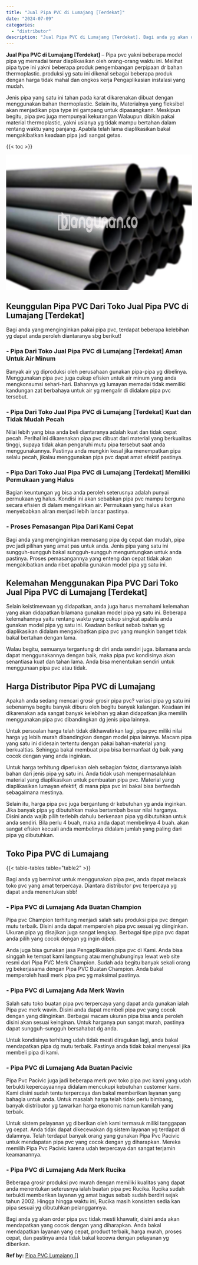 ```yaml
---
title: "Jual Pipa PVC di Lumajang [Terdekat]"
date: "2024-07-09"
categories: 
  - "distributor"
description: "Jual Pipa PVC di Lumajang [Terdekat]. Bagi anda yg akan order pipa pvc tidak mesti khawatir, disini anda akan mendapatkan yang cocok dengan yang diharapkan...."
---
```


**Jual Pipa PVC di Lumajang \[Terdekat\]** – Pipa pvc yakni beberapa model pipa yg memadai tenar diaplikasikan oleh orang-orang waktu ini. Melihat pipa type ini yakni beberapa produk pengembangan perpipaan dr bahan thermoplastic. produksi yg satu ini dikenal sebagai beberapa produk dengan harga tidak mahal dan ongkos kerja Pengaplikasian instalasi yang mudah.

Jenis pipa yang satu ini tahan pada karat dikarenakan dibuat dengan menggunakan bahan thermoplastic. Selain itu, Materialnya yang fleksibel akan menjadikan pipa type ini gampang untuk dipasangkann. Meskipun begitu, pipa pvc juga mempunyai kekurangan Walaupun dibikin pakai material thermoplastic, yakni usianya yg tidak mampu bertahan dalam rentang waktu yang panjang. Apabila telah lama diaplikasikan bakal mengakibatkan keadaan pipa jadi sangat getas.

{{< toc >}}

![Jual Pipa PVC di Lumajang [Terdekat]](/images/jaul-pipa-pvc-41.png)

## Keunggulan Pipa PVC Dari Toko Jual Pipa PVC di Lumajang \[Terdekat\]

Bagi anda yang menginginkan pakai pipa pvc, terdapat beberapa kelebihan yg dapat anda peroleh diantaranya sbg berikut!

### \- Pipa Dari Toko Jual Pipa PVC di Lumajang \[Terdekat\] Aman Untuk Air Minum

Banyak air yg diproduksi oleh perusahaan gunakan pipa-pipa yg dibelinya. Menggunakan pipa pvc juga cukup efisien untuk air minum yang anda mengkonsumsi sehari-hari. Bahannya yg lumayan memadai tidak memiliki kandungan zat berbahaya untuk air yg mengalir di didalam pipa pvc tersebut.

### \- Pipa Dari Toko Jual Pipa PVC di Lumajang \[Terdekat\] Kuat dan Tidak Mudah Pecah

Nilai lebih yang bisa anda beli diantaranya adalah kuat dan tidak cepat pecah. Perihal ini dikarenakan pipa pvc dibuat dari material yang berkualitas tinggi, supaya tidak akan pengaruhi mutu pipa tersebut saat anda menggunakannya. Pastinya anda mungkin kesal jika menempatkan pipa selalu pecah, jikalau menggunakan pipa pvc dapat amat efektif pastinya.

### \- Pipa Dari Toko Jual Pipa PVC di Lumajang \[Terdekat\] Memiliki Permukaan yang Halus

Bagian keuntungan yg bisa anda peroleh seterusnya adalah punyai permukaan yg halus. Kondisi ini akan sebabkan pipa pvc mampu berguna secara efisien di dalam mengalirkan air. Permukaan yang halus akan menyebabkan aliran menjadi lebih lancar pastinya.

### \- Proses Pemasangan Pipa Dari Kami Cepat

Bagi anda yang menginginkan memasang pipa dg cepat dan mudah, pipa pvc jadi pilihan yang amat pas untuk anda. Jenis pipa yang satu ini sungguh-sungguh bakal sungguh-sungguh menguntungkan untuk anda pastinya. Proses pemasangannya yang enteng dan cepat tidak akan mengakibatkan anda ribet apabila gunakan model pipa yg satu ini.

## Kelemahan Menggunakan Pipa PVC Dari Toko Jual Pipa PVC di Lumajang \[Terdekat\]

Selain keistimewaan yg didapatkan, anda juga harus memahami kelemahan yang akan didapatkan bilamana gunakan model pipa yg satu ini. Beberapa kelemahannya yaitu rentang waktu yang cukup singkat apabila anda gunakan model pipa yg satu ini. Keadaan berikut sebab bahan yg diaplikasikan didalam mengakibatkan pipa pvc yang mungkin banget tidak bakal bertahan dengan lama.

Walau begitu, semuanya tergantung dr diri anda sendiri juga. bilamana anda dapat menggunakannya dengan baik, maka pipa pvc kondisinya akan senantiasa kuat dan tahan lama. Anda bisa menentukan sendiri untuk menggunaan pipa pvc atau tidak.

## Harga Distributor Pipa PVC di Lumajang

Apakah anda sedang mencari grosir grosir pipa pvc? variasi pipa yg satu ini sebenarnya begitu banyak diburu oleh begitu banyak kalangan. Keadaan ini dikarenakan ada sangat banyak kelebihan yg akan didapatkan jika memilih menggunakan pipa pvc dibandingkan dg jenis pipa lainnya.

Untuk persoalan harga telah tidak dikhawatirkan lagi, pipa pvc miliki nilai harga yg lebih murah dibandingkan dengan model pipa lainnya. Macam pipa yang satu ini didesain tertentu dengan pakai bahan-material yang berkualtias. Sehingga bakal membuat pipa bisa bermanfaat dg baik yang cocok dengan yang anda inginkan.

Untuk harga terhitung diperlukan oleh sebagian faktor, diantaranya ialah bahan dari jenis pipa yg satu ini. Anda tidak usah mempermasalahkan material yang diaplikasikan untuk pembuatan pipa pvc. Material yang diaplikasikan lumayan efektif, di mana pipa pvc ini bakal bisa berfaedah sebagaimana mestinya.

Selain itu, harga pipa pvc juga bergantung dr kebutuhan yg anda inginkan. Jika banyak pipa yg dibutuhkan maka bertambah besar nilai harganya. Disini anda wajib pilih terlebih dahulu berkenaan pipa yg dibutuhkan untuk anda sendiri. Bila perlu 4 buah, maka anda dapat membelinya 4 buah. akan sangat efisien kecuali anda membelinya didalam jumlah yang paling dari pipa yg dibutuhkan.

## Toko Pipa PVC di Lumajang

{{< table-tables table="table2" >}}

Bagi anda yg berminat untuk menggunakan pipa pvc, anda dapat melacak toko pvc yang amat terpercaya. Diantara distributor pvc terpercaya yg dapat anda menentukan sbb!

### \- Pipa PVC di Lumajang Ada Buatan Champion

Pipa pvc Champion terhitung menjadi salah satu produksi pipa pvc dengan mutu terbaik. Disini anda dapat memperoleh pipa pvc sesuai yg diinginkan. Ukuran pipa yg disajikan juga sangat lengkap. Berbagai tipe pipa pvc dapat anda pilih yang cocok dengan yg ingin dibeli.

Anda juga bisa gunakan jasa Pengaplikasian pipa pvc di Kami. Anda bisa singgah ke tempat kami langsung atau menghubunginya lewat web site resmi dari Pipa PVC Merk Champion. Sudah ada begitu banyak sekali orang yg bekerjasama dengan Pipa PVC Buatan Champion. Anda bakal memperoleh hasil merk pipa pvc yg maksimal pastinya.

### \- Pipa PVC di Lumajang Ada Merk Wavin

Salah satu toko buatan pipa pvc terpercaya yang dapat anda gunakan ialah Pipa pvc merk wavin. Disini anda dapat membeli pipa pvc yang cocok dengan yang diinginkan. Berbagai macam ukuran pipa bisa anda peroleh disini akan sesuai keinginan. Untuk harganya pun sangat murah, pastinya dapat sungguh-sungguh bersahabat dg anda.

Untuk kondisinya terhitung udah tidak mesti diragukan lagi, anda bakal mendapatkan pipa dg mutu terbaik. Pastinya anda tidak bakal menyesal jika membeli pipa di kami.

### \- Pipa PVC di Lumajang Ada Buatan Pacivic

Pipa Pvc Pacivic juga jadi beberapa merk pvc toko pipa pvc kami yang udah terbukti kepercayaannya didalam mencukupi kebutuhan customer kami. Kami disini sudah tentu terpercaya dan bakal memberikan layanan yang bahagia untuk anda. Untuk masalah harga telah tidak perlu bimbang, banyak distributor yg tawarkan harga ekonomis namun kamilah yang terbaik.

Untuk sistem pelayanan yg diberikan oleh kami termasuk miliki tanggapan yg cepat. Anda tidak dapat dikecewakan dg sistem layanan yg terdapat di dalamnya. Telah terdapat banyak orang yang gunakan Pipa Pvc Pacivic untuk mendapatan pipa pvc yang cocok dengan yg diharapkan. Mereka memilih Pipa Pvc Pacivic karena udah terpercaya dan sangat terjamin keamanannya.

### \- Pipa PVC di Lumajang Ada Merk Rucika

Beberapa grosir produksi pvc murah dengan memiliki kualitas yang dapat anda menentukan seterusnya ialah buatan pipa pvc Rucika. Rucika sudah terbukti memberikan layanan yg amat bagus sebab sudah berdiri sejak tahun 2002. Hingga hingga waktu ini, Rucika masih konsisten sedia kan pipa sesuai yg dibutuhkan pelanggannya.

Bagi anda yg akan order pipa pvc tidak mesti khawatir, disini anda akan mendapatkan yang cocok dengan yang diharapkan. Anda bakal mendapatkan layanan yang cepat, product terbaik, harga murah, proses cepat, dan pastinya anda tidak bakal kecewa dengan pelayanan yg diberikan.

**Ref by:** [Pipa PVC Lumajang []](https://id.wikipedia.org/wiki/Pipa)
